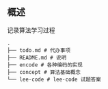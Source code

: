 ## 概述

记录算法学习过程


```
.
├── todo.md # 代办事项
├── README.md # 说明
├── encode # 各种编码的实现
├── concept # 算法基础概念
└── lee-code # lee-code 试题答案
```
